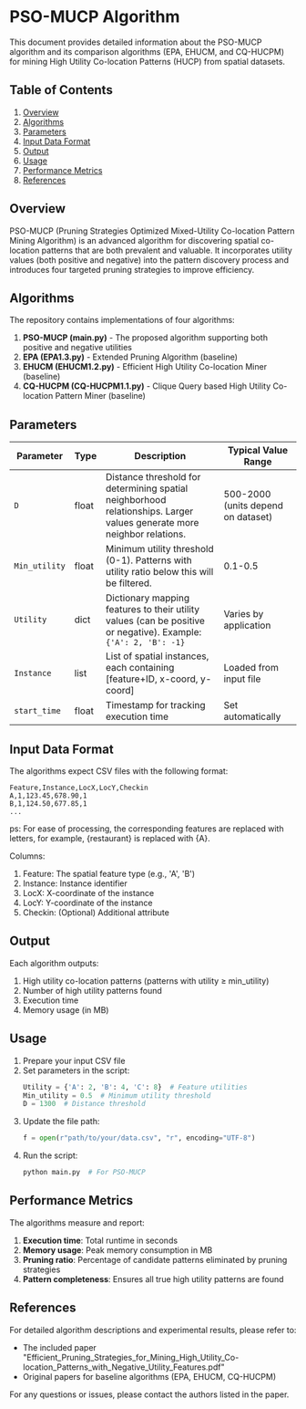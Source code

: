 # PSO-MUCP Algorithm

This document provides detailed information about the PSO-MUCP algorithm and its comparison algorithms (EPA, EHUCM, and CQ-HUCPM) for mining High Utility Co-location Patterns (HUCP) from spatial datasets.

## Table of Contents
1. [Overview](#overview)
2. [Algorithms](#algorithms)
3. [Parameters](#parameters)
4. [Input Data Format](#input-data-format)
5. [Output](#output)
6. [Usage](#usage)
7. [Performance Metrics](#performance-metrics)
8. [References](#references)

## Overview

PSO-MUCP (Pruning Strategies Optimized Mixed-Utility Co-location Pattern Mining Algorithm) is an advanced algorithm for discovering spatial co-location patterns that are both prevalent and valuable. It incorporates utility values (both positive and negative) into the pattern discovery process and introduces four targeted pruning strategies to improve efficiency.

## Algorithms

The repository contains implementations of four algorithms:

1. **PSO-MUCP (main.py)** - The proposed algorithm supporting both positive and negative utilities
2. **EPA (EPA1.3.py)** - Extended Pruning Algorithm (baseline)
3. **EHUCM (EHUCM1.2.py)** - Efficient High Utility Co-location Miner (baseline)
4. **CQ-HUCPM (CQ-HUCPM1.1.py)** - Clique Query based High Utility Co-location Pattern Miner (baseline)

## Parameters

| Parameter | Type | Description | Typical Value Range |
|-----------|------|-------------|---------------------|
| `D` | float | Distance threshold for determining spatial neighborhood relationships. Larger values generate more neighbor relations. | 500-2000 (units depend on dataset) |
| `Min_utility` | float | Minimum utility threshold (0-1). Patterns with utility ratio below this will be filtered. | 0.1-0.5 |
| `Utility` | dict | Dictionary mapping features to their utility values (can be positive or negative). Example: `{'A': 2, 'B': -1}` | Varies by application |
| `Instance` | list | List of spatial instances, each containing [feature+ID, x-coord, y-coord] | Loaded from input file |
| `start_time` | float | Timestamp for tracking execution time | Set automatically |

## Input Data Format

The algorithms expect CSV files with the following format:
```
Feature,Instance,LocX,LocY,Checkin
A,1,123.45,678.90,1
B,1,124.50,677.85,1
...
```
ps: For ease of processing, the corresponding features are replaced with letters, for example, {restaurant} is replaced with {A}.

Columns:
1. Feature: The spatial feature type (e.g., 'A', 'B')
2. Instance: Instance identifier
3. LocX: X-coordinate of the instance
4. LocY: Y-coordinate of the instance
5. Checkin: (Optional) Additional attribute

## Output

Each algorithm outputs:
1. High utility co-location patterns (patterns with utility ≥ min_utility)
2. Number of high utility patterns found
3. Execution time
4. Memory usage (in MB)

## Usage

1. Prepare your input CSV file
2. Set parameters in the script:
   ```python
   Utility = {'A': 2, 'B': 4, 'C': 8}  # Feature utilities
   Min_utility = 0.5  # Minimum utility threshold
   D = 1300  # Distance threshold
   ```
3. Update the file path:
   ```python
   f = open(r"path/to/your/data.csv", "r", encoding="UTF-8")
   ```
4. Run the script:
   ```bash
   python main.py  # For PSO-MUCP
   ```

## Performance Metrics

The algorithms measure and report:
1. **Execution time**: Total runtime in seconds
2. **Memory usage**: Peak memory consumption in MB
3. **Pruning ratio**: Percentage of candidate patterns eliminated by pruning strategies
4. **Pattern completeness**: Ensures all true high utility patterns are found

## References

For detailed algorithm descriptions and experimental results, please refer to:
- The included paper "Efficient_Pruning_Strategies_for_Mining_High_Utility_Co-location_Patterns_with_Negative_Utility_Features.pdf"
- Original papers for baseline algorithms (EPA, EHUCM, CQ-HUCPM)

For any questions or issues, please contact the authors listed in the paper.
